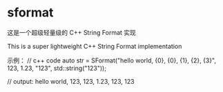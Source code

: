 # sformat
这是一个超级轻量级的 C++ String Format 实现

This is a super lightweight C++ String Format implementation


示例：
//  c++ code
auto str = SFormat("hello world, {0}, {0}, {1}, {2}, {3}", 123, 1.23, "123", std::string("123"));

//  output:
hello world, 123, 123, 1.23, 123, 123
